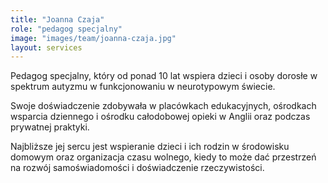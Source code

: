 ```yaml
---
title: "Joanna Czaja"
role: "pedagog specjalny"
image: "images/team/joanna-czaja.jpg"
layout: services
---
```


Pedagog specjalny, który od ponad 10 lat wspiera dzieci i osoby dorosłe w spektrum autyzmu w funkcjonowaniu w neurotypowym świecie.

Swoje doświadczenie zdobywała w placówkach edukacyjnych, ośrodkach wsparcia dziennego i ośrodku całodobowej opieki w Anglii oraz podczas prywatnej praktyki.

Najbliższe jej sercu jest wspieranie dzieci i ich rodzin w środowisku domowym oraz organizacja czasu wolnego, kiedy to może dać przestrzeń na rozwój samoświadomości i doświadczenie rzeczywistości.
